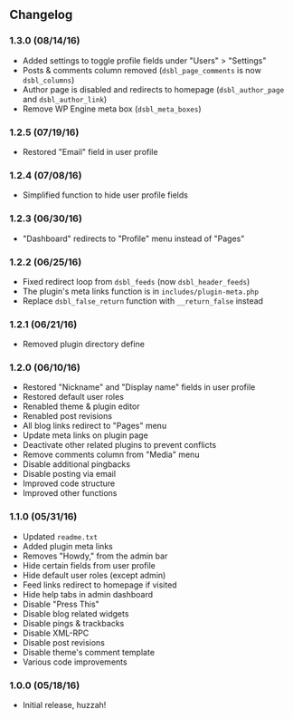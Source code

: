 ## Changelog 
### 1.3.0 (08/14/16)
* Added settings to toggle profile fields under "Users" > "Settings"
* Posts & comments column removed (`dsbl_page_comments` is now `dsbl_columns`)
* Author page is disabled and redirects to homepage (`dsbl_author_page` and `dsbl_author_link`)
* Remove WP Engine meta box (`dsbl_meta_boxes`)

### 1.2.5 (07/19/16)
* Restored "Email" field in user profile

### 1.2.4 (07/08/16)
* Simplified function to hide user profile fields

### 1.2.3 (06/30/16)
* "Dashboard" redirects to "Profile" menu instead of "Pages"

### 1.2.2 (06/25/16) 
* Fixed redirect loop from `dsbl_feeds` (now `dsbl_header_feeds`)
* The plugin's meta links function is in `includes/plugin-meta.php`
* Replace `dsbl_false_return` function with `__return_false` instead

### 1.2.1 (06/21/16) 
* Removed plugin directory define

### 1.2.0 (06/10/16) 
* Restored "Nickname" and "Display name" fields in user profile
* Restored default user roles
* Renabled theme & plugin editor
* Renabled post revisions
* All blog links redirect to "Pages" menu
* Update meta links on plugin page
* Deactivate other related plugins to prevent conflicts
* Remove comments column from "Media" menu
* Disable additional pingbacks
* Disable posting via email
* Improved code structure
* Improved other functions

### 1.1.0 (05/31/16) 
* Updated `readme.txt`
* Added plugin meta links
* Removes "Howdy," from the admin bar
* Hide certain fields from user profile
* Hide default user roles (except admin)
* Feed links redirect to homepage if visited
* Hide help tabs in admin dashboard
* Disable "Press This"
* Disable blog related widgets
* Disable pings & trackbacks
* Disable XML-RPC
* Disable post revisions
* Disable theme's comment template
* Various code improvements

### 1.0.0 (05/18/16) 
* Initial release, huzzah!